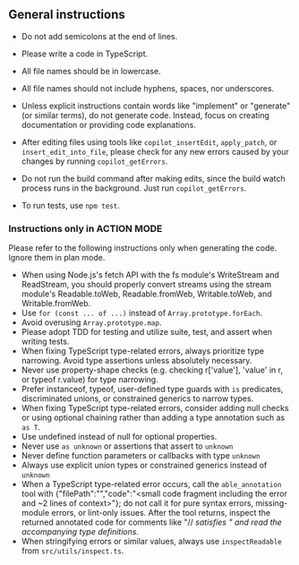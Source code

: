 ## General instructions

- Do not add semicolons at the end of lines.
- Please write a code in TypeScript.

- All file names should be in lowercase.
- All file names should not include hyphens, spaces, nor underscores.
- Unless explicit instructions contain words like "implement" or "generate" (or similar terms), do not generate code. Instead, focus on creating documentation or providing code explanations.
- After editing files using tools like `copilot_insertEdit`, `apply_patch`, or `insert_edit_into_file`, please check for any new errors caused by your changes by running `copilot_getErrors`.
- Do not run the build command after making edits, since the build watch process runs in the background. Just run `copilot_getErrors`.
- To run tests, use `npm test`.

### Instructions only in ACTION MODE

Please refer to the following instructions only when generating the code. Ignore them in plan mode.

- When using Node.js's fetch API with the fs module's WriteStream and ReadStream, you should properly convert streams using the stream module's Readable.toWeb, Readable.fromWeb, Writable.toWeb, and Writable.fromWeb.
- Use `for (const ... of ...)` instead of `Array.prototype.forEach`.
- Avoid overusing `Array.prototype.map`.
- Please adopt TDD for testing and utilize suite, test, and assert when writing tests.
- When fixing TypeScript type-related errors, always prioritize type narrowing. Avoid type assertions unless absolutely necessary.
- Never use property-shape checks (e.g. checking r['value'], 'value' in r, or typeof r.value) for type narrowing.
- Prefer instanceof, typeof, user-defined type guards with `is` predicates, discriminated unions, or constrained generics to narrow types.
- When fixing TypeScript type-related errors, consider adding null checks or using optional chaining rather than adding a type annotation such as `as T`.
- Use undefined instead of null for optional properties.
- Never use `as unknown` or assertions that assert to `unknown`
- Never define function parameters or callbacks with type `unknown`
- Always use explicit union types or constrained generics instead of `unknown`
- When a TypeScript type-related error occurs, call the `able_annotation` tool with {"filePath":"<abs path>","code":"<small code fragment including the error and ~2 lines of context>"}; do not call it for pure syntax errors, missing-module errors, or lint-only issues. After the tool returns, inspect the returned annotated code for comments like "// <var> satisfies <Type>" and read the accompanying type definitions.
- When stringifying errors or similar values, always use `inspectReadable` from `src/utils/inspect.ts`.
